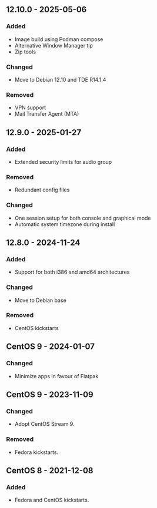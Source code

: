 ## 12.10.0 - 2025-05-06
### Added
- Image build using Podman compose
- Alternative Window Manager tip
- Zip tools
### Changed
- Move to Debian 12.10 and TDE R14.1.4 
### Removed
- VPN support
- Mail Transfer Agent (MTA)

## 12.9.0 - 2025-01-27
### Added
- Extended security limits for audio group
### Removed
- Redundant config files
### Changed
- One session setup for both console and graphical mode
- Automatic system timezone during install

## 12.8.0 - 2024-11-24
### Added
- Support for both i386 and amd64 architectures
### Changed
- Move to Debian base
### Removed
- CentOS kickstarts

## CentOS 9 - 2024-01-07
### Changed
- Minimize apps in favour of Flatpak

## CentOS 9 - 2023-11-09
### Changed
- Adopt CentOS Stream 9.
### Removed
- Fedora kickstarts.

## CentOS 8 - 2021-12-08
### Added
- Fedora and CentOS kickstarts.
